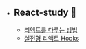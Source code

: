 - ## React-study 📝
  - [리엑트를 다루는 방법](https://github.com/HWANBINYOO/React-study/tree/main/reactbase)
  - [실전형 리액트 Hooks](https://github.com/HWANBINYOO/React-study/tree/main/nooks)
